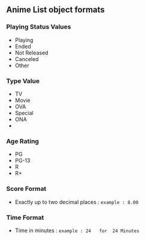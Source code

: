



## Anime List object formats

### Playing Status Values
  - Playing
  - Ended
  - Not Released
  - Canceled
  - Other


### Type Value
  - TV
  - Movie
  - OVA
  - Special
  - ONA
  - 

### Age Rating
  - PG
  - PG-13
  - R
  - R+


### Score Format
  - Exactly up to two decimal places : `example : 8.00`

### Time Format
  - Time in minutes : `example : 24   for  24 Minutes`
 

